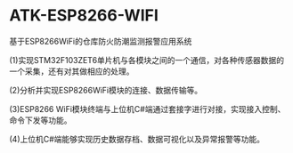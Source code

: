 # ATK-ESP8266-WIFI
基于ESP8266WiFi的仓库防火防潮监测报警应用系统

(1)实现STM32F103ZET6单片机与各模块之间的一个通信，对各种传感器数据的一个采集，还有对其做相应的处理。

(2)分析并实现ESP8266WiFi模块的连接、数据传输等。

(3)ESP8266 WiFi模块终端与上位机C#端通过套接字进行对接，实现接入控制、命令下发等功能。

(4)上位机C#端能够实现历史数据存档、数据可视化以及异常报警等功能。
